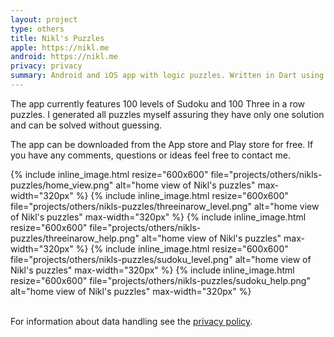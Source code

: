 ```yaml
---
layout: project
type: others
title: Nikl's Puzzles
apple: https://nikl.me
android: https://nikl.me
privacy: privacy
summary: Android and iOS app with logic puzzles. Written in Dart using Flutter. The App is currently in internal testing and will be published soon&trade;.
---
```


The app currently features 100 levels of Sudoku and 100 Three in a row puzzles. I generated all puzzles myself assuring they have only one solution and can be solved without guessing.

The app can be downloaded from the App store and Play store for free. If you have any comments, questions or ideas feel free to contact me.

<div class="row">
        {% include inline_image.html resize="600x600" file="projects/others/nikls-puzzles/home_view.png" alt="home view of Nikl's puzzles" max-width="320px" %}
        {% include inline_image.html resize="600x600" file="projects/others/nikls-puzzles/threeinarow_level.png" alt="home view of Nikl's puzzles" max-width="320px" %}
        {% include inline_image.html resize="600x600" file="projects/others/nikls-puzzles/threeinarow_help.png" alt="home view of Nikl's puzzles" max-width="320px" %}
        {% include inline_image.html resize="600x600" file="projects/others/nikls-puzzles/sudoku_level.png" alt="home view of Nikl's puzzles" max-width="320px" %}
        {% include inline_image.html resize="600x600" file="projects/others/nikls-puzzles/sudoku_help.png" alt="home view of Nikl's puzzles" max-width="320px" %}
</div>
<br/>

For information about data handling see the [privacy policy](privacy).

